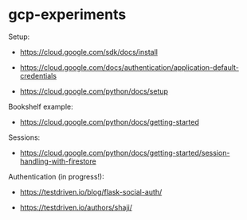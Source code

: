 # gcp-experiments

Setup:

* https://cloud.google.com/sdk/docs/install

* https://cloud.google.com/docs/authentication/application-default-credentials

* https://cloud.google.com/python/docs/setup

Bookshelf example:

* https://cloud.google.com/python/docs/getting-started

Sessions:

* https://cloud.google.com/python/docs/getting-started/session-handling-with-firestore

Authentication (in progress!):

* https://testdriven.io/blog/flask-social-auth/

* https://testdriven.io/authors/shaji/